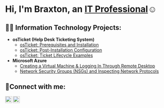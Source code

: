 <h1>Hi, I'm Braxton, an <a href="https://linkedin.com/in/Josh">IT Professional</a>☺</h1>

<h2>👨‍💻 Information Technology Projects:</h2>

- <b>osTicket (Help Desk Ticketing System)</b>
  - [osTicket: Prerequisites and Installation](https://github.com/Naeshon/osticket-prereqs)
  - [osTicket: Post-Installation Configuration](https://github.com/Naeshon/post-install-config)
  - [osTicket: Ticket Lifecycle Examples](https://github.com/Naeshon/ticket-lifecycle)
- <b>Microsoft Azure</b>
  - [Creating a Virtual Machine & Logging In Through Remote Desktop](https://github.com/Naeshon/creating-vms)
  - [Network Security Groups (NSGs) and Inspecting Network Protocols](https://github.com/Naeshon/azure-network-protocols)

<h2>🤳Connect with me:</h2>


[<img align="left" alt="Josh | LinkedIn" width="22px" src="https://cdn.jsdelivr.net/npm/simple-icons@v3/icons/linkedin.svg" />][linkedin]
[<img align="left" alt="Josh | Instagram" width="22px" src="https://cdn.jsdelivr.net/npm/simple-icons@v3/icons/instagram.svg" />][instagram]

[instagram]: https://www.instagram.com/Josh
[linkedin]: https://linkedin.com/in/Josh
